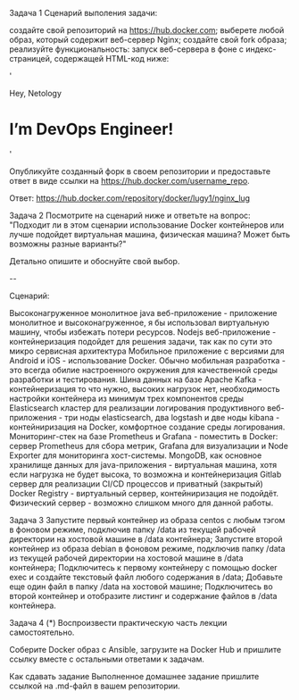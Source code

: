 Задача 1
Сценарий выполения задачи:

создайте свой репозиторий на https://hub.docker.com;
выберете любой образ, который содержит веб-сервер Nginx;
создайте свой fork образа;
реализуйте функциональность: запуск веб-сервера в фоне с индекс-страницей, содержащей HTML-код ниже:

'<html>
<head>
Hey, Netology
</head>
<body>
<h1>I’m DevOps Engineer!</h1>
</body>
</html>'


Опубликуйте созданный форк в своем репозитории и предоставьте ответ в виде ссылки на https://hub.docker.com/username_repo.


Ответ: https://hub.docker.com/repository/docker/lugy1/nginx_lug


Задача 2
Посмотрите на сценарий ниже и ответьте на вопрос: "Подходит ли в этом сценарии использование Docker контейнеров или лучше подойдет виртуальная машина, физическая машина? Может быть возможны разные варианты?"

Детально опишите и обоснуйте свой выбор.

--

Сценарий:

Высоконагруженное монолитное java веб-приложение - приложение монолитное и высоконагруженное, я бы использовал виртуальную машину, чтобы избежать потери ресурсов.
Nodejs веб-приложение - контейнеризация подойдет для решения задачи, так как по сути это микро сервисная архитектура
Мобильное приложение c версиями для Android и iOS - использование Docker. Обычно мобильная разработка - это всегда обилие настроенного окружения для качественной среды разработки и тестирования.
Шина данных на базе Apache Kafka - контейнеризация то что нужно, высоких нагрузок нет, необходимость настройки контейнера из минимум трех компонентов среды
Elasticsearch кластер для реализации логирования продуктивного веб-приложения - три ноды elasticsearch, два logstash и две ноды kibana - контейниризация на Docker, комфортное создание среды логирования.
Мониторинг-стек на базе Prometheus и Grafana - поместить в Docker: сервер Prometheus для сбора метрик, Grafana для визуализации и Node Exporter для мониторинга хост-системы.
MongoDB, как основное хранилище данных для java-приложения - виртуальная машина, хотя если нагрузка не будет высока, то возможна и контейнеризация
Gitlab сервер для реализации CI/CD процессов и приватный (закрытый) Docker Registry - виртуальный сервер, контейниризация не подойдёт. Физический сервер - возможно слишком много для данной работы.



Задача 3
Запустите первый контейнер из образа centos c любым тэгом в фоновом режиме, подключив папку /data из текущей рабочей директории на хостовой машине в /data контейнера;
Запустите второй контейнер из образа debian в фоновом режиме, подключив папку /data из текущей рабочей директории на хостовой машине в /data контейнера;
Подключитесь к первому контейнеру с помощью docker exec и создайте текстовый файл любого содержания в /data;
Добавьте еще один файл в папку /data на хостовой машине;
Подключитесь во второй контейнер и отобразите листинг и содержание файлов в /data контейнера.

Задача 4 (*)
Воспроизвести практическую часть лекции самостоятельно.

Соберите Docker образ с Ansible, загрузите на Docker Hub и пришлите ссылку вместе с остальными ответами к задачам.

Как cдавать задание
Выполненное домашнее задание пришлите ссылкой на .md-файл в вашем репозитории.
